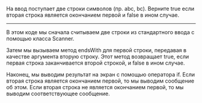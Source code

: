 На ввод поступает две строки символов (пр. abc, bc). Верните true если вторая строка является окончанием первой и false в ином случае.

---

В этом коде мы сначала считываем две строки из стандартного ввода с помощью класса Scanner.

Затем мы вызываем метод endsWith для первой строки, передавая в качестве аргумента вторую строку. Этот метод возвращает true, если первая строка заканчивается второй строкой, и false в ином случае.

Наконец, мы выводим результат на экран с помощью оператора if. Если вторая строка является окончанием первой, то мы выводим сообщение об этом. Если вторая строка не является окончанием первой, то мы выводим соответствующее сообщение.